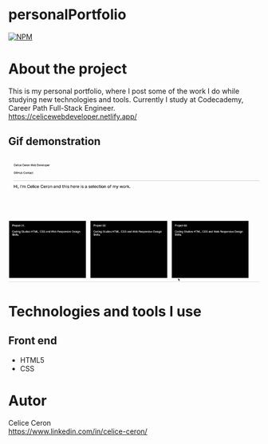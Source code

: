 # personalPortfolio
[![NPM](https://img.shields.io/npm/l/react)](https://github.com/celiceceron/personalPortfolio/blob/master/licence)

# About the project
This is my personal portfolio, where I post some of the work I do while studying new technologies and tools.
Currently I study at Codecademy, Career Path
Full-Stack Engineer. <br>
https://celicewebdeveloper.netlify.app/ 

## Gif demonstration
![Web 1](https://github.com/celiceceron/personalPortfolio/blob/a21508981f84f8830afa755518aa1349aeeb453c/web%20page.gif)

# Technologies and tools I use
## Front end
- HTML5
- CSS

# Autor
Celice Ceron <br>
https://www.linkedin.com/in/celice-ceron/
